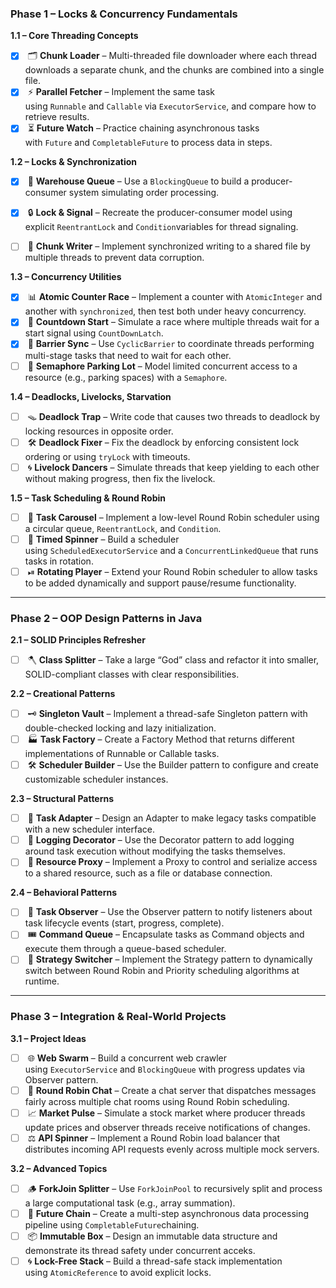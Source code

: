 ### **Phase 1 – Locks & Concurrency Fundamentals**

**1.1 – Core Threading Concepts**

- [x]  🗂 **Chunk Loader** – Multi-threaded file downloader where each thread downloads a separate chunk, and the chunks are combined into a single file.
- [x]  ⚡ **Parallel Fetcher** – Implement the same task using `Runnable` and `Callable` via `ExecutorService`, and compare how to retrieve results.
- [x]  ⏳ **Future Watch** – Practice chaining asynchronous tasks with `Future` and `CompletableFuture` to process data in steps.

**1.2 – Locks & Synchronization**

- [x]  🛒 **Warehouse Queue** – Use a `BlockingQueue` to build a producer-consumer system simulating order processing.
- [x]  🔒 **Lock & Signal** – Recreate the producer-consumer model using explicit `ReentrantLock` and `Condition`variables for thread signaling.
- [ ]  🔄 **Chunk Writer** – Implement synchronized writing to a shared file by multiple threads to prevent data corruption.
    

**1.3 – Concurrency Utilities**

- [x]  📊 **Atomic Counter Race** – Implement a counter with `AtomicInteger` and another with `synchronized`, then test both under heavy concurrency.
- [x]  🏁 **Countdown Start** – Simulate a race where multiple threads wait for a start signal using `CountDownLatch`.
- [x]  🚧 **Barrier Sync** – Use `CyclicBarrier` to coordinate threads performing multi-stage tasks that need to wait for each other.
- [ ]  🚦 **Semaphore Parking Lot** – Model limited concurrent access to a resource (e.g., parking spaces) with a `Semaphore`.

**1.4 – Deadlocks, Livelocks, Starvation**

- [ ]  🪤 **Deadlock Trap** – Write code that causes two threads to deadlock by locking resources in opposite order.
- [ ]  🛠 **Deadlock Fixer** – Fix the deadlock by enforcing consistent lock ordering or using `tryLock` with timeouts.
- [ ]  🌀 **Livelock Dancers** – Simulate threads that keep yielding to each other without making progress, then fix the livelock.

**1.5 – Task Scheduling & Round Robin**

- [ ]  🔁 **Task Carousel** – Implement a low-level Round Robin scheduler using a circular queue, `ReentrantLock`, and `Condition`.
- [ ]  📅 **Timed Spinner** – Build a scheduler using `ScheduledExecutorService` and a `ConcurrentLinkedQueue` that runs tasks in rotation.
- [ ]  ⏯ **Rotating Player** – Extend your Round Robin scheduler to allow tasks to be added dynamically and support pause/resume functionality.

---

### **Phase 2 – OOP Design Patterns in Java**

**2.1 – SOLID Principles Refresher**

- [ ]  🪓 **Class Splitter** – Take a large “God” class and refactor it into smaller, SOLID-compliant classes with clear responsibilities.

**2.2 – Creational Patterns**

- [ ]  🗝 **Singleton Vault** – Implement a thread-safe Singleton pattern with double-checked locking and lazy initialization.
- [ ]  🏭 **Task Factory** – Create a Factory Method that returns different implementations of Runnable or Callable tasks.
- [ ]  🛠 **Scheduler Builder** – Use the Builder pattern to configure and create customizable scheduler instances.

**2.3 – Structural Patterns**

- [ ]  🔌 **Task Adapter** – Design an Adapter to make legacy tasks compatible with a new scheduler interface.
- [ ]  🎯 **Logging Decorator** – Use the Decorator pattern to add logging around task execution without modifying the tasks themselves.
- [ ]  🚪 **Resource Proxy** – Implement a Proxy to control and serialize access to a shared resource, such as a file or database connection.

**2.4 – Behavioral Patterns**

- [ ]  📡 **Task Observer** – Use the Observer pattern to notify listeners about task lifecycle events (start, progress, complete).
- [ ]  🎟 **Command Queue** – Encapsulate tasks as Command objects and execute them through a queue-based scheduler.
- [ ]  🔄 **Strategy Switcher** – Implement the Strategy pattern to dynamically switch between Round Robin and Priority scheduling algorithms at runtime.

---

### **Phase 3 – Integration & Real-World Projects**

**3.1 – Project Ideas**

- [ ]  🌐 **Web Swarm** – Build a concurrent web crawler using `ExecutorService` and `BlockingQueue` with progress updates via Observer pattern.
- [ ]  💬 **Round Robin Chat** – Create a chat server that dispatches messages fairly across multiple chat rooms using Round Robin scheduling.
- [ ]  📈 **Market Pulse** – Simulate a stock market where producer threads update prices and observer threads receive notifications of changes.
- [ ]  ⚖ **API Spinner** – Implement a Round Robin load balancer that distributes incoming API requests evenly across multiple mock servers.

**3.2 – Advanced Topics**

- [ ]  🪵 **ForkJoin Splitter** – Use `ForkJoinPool` to recursively split and process a large computational task (e.g., array summation).
- [ ]  🔗 **Future Chain** – Create a multi-step asynchronous data processing pipeline using `CompletableFuture`chaining.
- [ ]  📦 **Immutable Box** – Design an immutable data structure and demonstrate its thread safety under concurrent acceks.
- [ ]  🌀 **Lock-Free Stack** – Build a thread-safe stack implementation using `AtomicReference` to avoid explicit locks.
